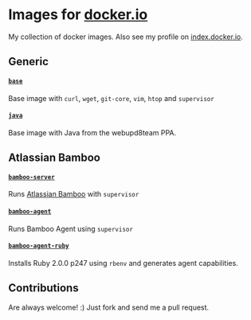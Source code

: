 # Images for [docker.io](http://docker.io) 

My collection of docker images. Also see my profile on [index.docker.io](https://index.docker.io/u/hwuethrich/).

## Generic

#### [`base`](/base)

Base image with `curl`, `wget`, `git-core`, `vim`, `htop` and `supervisor`

#### [`java`](/java)

Base image with Java from the webupd8team PPA.

## Atlassian Bamboo

#### [`bamboo-server`](/bamboo-server)

Runs [Atlassian Bamboo](https://www.atlassian.com/software/bamboo) with `supervisor`

#### [`bamboo-agent`](/bamboo-agent)

Runs Bamboo Agent using `supervisor`

#### [`bamboo-agent-ruby`](/bamboo-agent-ruby)

Installs Ruby 2.0.0 p247 using `rbenv` and generates agent capabilities.

## Contributions

Are always welcome! :) Just fork and send me a pull request.
